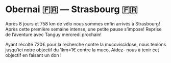 # Obernai :fr: — Strasbourg :fr:

<!-- 52km / 157m+ / m- -->

Après 8 jours et 758 km de vélo nous sommes enfin arrivés à Strasbourg! Après cette première semaine intense, une petite pause s’impose! Reprise de l’aventure avec Tanguy mercredi prochain! 

Ayant récolté 720€ pour la recherche contre la mucoviscidose, nous tenions jusqu’ici notre objectif du 1km=1€ contre la muco. Aidez- nous à tenir cet objectif en faisant un don !

